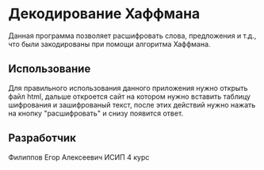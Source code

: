 # Декодирование Хаффмана

Данная программа позволяет расшифровать слова, предложения и т.д., что были закодированы при помощи алгоритма Хаффмана.

## Использование

Для правильного использования данного приложения нужно открыть файл html, дальше откроется сайт на котором нужно вставить таблицу шифрования и зашифрованый текст, после этих действий нужно нажать на кнопку "расшифровать" и снизу появится ответ.

## Разработчик

Филиппов Егор Алексеевич ИСИП 4 курс